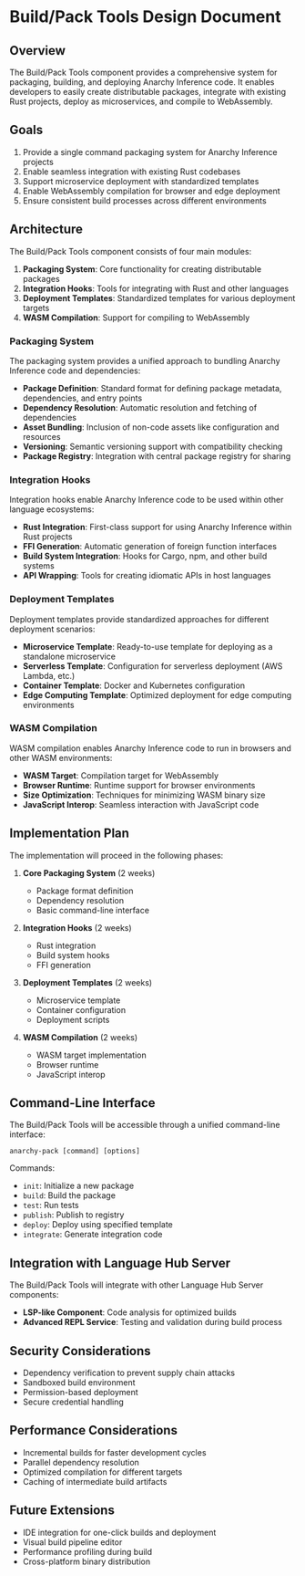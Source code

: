 # Build/Pack Tools Design Document

## Overview

The Build/Pack Tools component provides a comprehensive system for packaging, building, and deploying Anarchy Inference code. It enables developers to easily create distributable packages, integrate with existing Rust projects, deploy as microservices, and compile to WebAssembly.

## Goals

1. Provide a single command packaging system for Anarchy Inference projects
2. Enable seamless integration with existing Rust codebases
3. Support microservice deployment with standardized templates
4. Enable WebAssembly compilation for browser and edge deployment
5. Ensure consistent build processes across different environments

## Architecture

The Build/Pack Tools component consists of four main modules:

1. **Packaging System**: Core functionality for creating distributable packages
2. **Integration Hooks**: Tools for integrating with Rust and other languages
3. **Deployment Templates**: Standardized templates for various deployment targets
4. **WASM Compilation**: Support for compiling to WebAssembly

### Packaging System

The packaging system provides a unified approach to bundling Anarchy Inference code and dependencies:

- **Package Definition**: Standard format for defining package metadata, dependencies, and entry points
- **Dependency Resolution**: Automatic resolution and fetching of dependencies
- **Asset Bundling**: Inclusion of non-code assets like configuration and resources
- **Versioning**: Semantic versioning support with compatibility checking
- **Package Registry**: Integration with central package registry for sharing

### Integration Hooks

Integration hooks enable Anarchy Inference code to be used within other language ecosystems:

- **Rust Integration**: First-class support for using Anarchy Inference within Rust projects
- **FFI Generation**: Automatic generation of foreign function interfaces
- **Build System Integration**: Hooks for Cargo, npm, and other build systems
- **API Wrapping**: Tools for creating idiomatic APIs in host languages

### Deployment Templates

Deployment templates provide standardized approaches for different deployment scenarios:

- **Microservice Template**: Ready-to-use template for deploying as a standalone microservice
- **Serverless Template**: Configuration for serverless deployment (AWS Lambda, etc.)
- **Container Template**: Docker and Kubernetes configuration
- **Edge Computing Template**: Optimized deployment for edge computing environments

### WASM Compilation

WASM compilation enables Anarchy Inference code to run in browsers and other WASM environments:

- **WASM Target**: Compilation target for WebAssembly
- **Browser Runtime**: Runtime support for browser environments
- **Size Optimization**: Techniques for minimizing WASM binary size
- **JavaScript Interop**: Seamless interaction with JavaScript code

## Implementation Plan

The implementation will proceed in the following phases:

1. **Core Packaging System** (2 weeks)
   - Package format definition
   - Dependency resolution
   - Basic command-line interface

2. **Integration Hooks** (2 weeks)
   - Rust integration
   - Build system hooks
   - FFI generation

3. **Deployment Templates** (2 weeks)
   - Microservice template
   - Container configuration
   - Deployment scripts

4. **WASM Compilation** (2 weeks)
   - WASM target implementation
   - Browser runtime
   - JavaScript interop

## Command-Line Interface

The Build/Pack Tools will be accessible through a unified command-line interface:

```
anarchy-pack [command] [options]
```

Commands:
- `init`: Initialize a new package
- `build`: Build the package
- `test`: Run tests
- `publish`: Publish to registry
- `deploy`: Deploy using specified template
- `integrate`: Generate integration code

## Integration with Language Hub Server

The Build/Pack Tools will integrate with other Language Hub Server components:

- **LSP-like Component**: Code analysis for optimized builds
- **Advanced REPL Service**: Testing and validation during build process

## Security Considerations

- Dependency verification to prevent supply chain attacks
- Sandboxed build environment
- Permission-based deployment
- Secure credential handling

## Performance Considerations

- Incremental builds for faster development cycles
- Parallel dependency resolution
- Optimized compilation for different targets
- Caching of intermediate build artifacts

## Future Extensions

- IDE integration for one-click builds and deployment
- Visual build pipeline editor
- Performance profiling during build
- Cross-platform binary distribution
